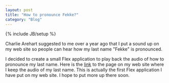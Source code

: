```yaml
---
layout: post
title: "How to pronounce Fekke?"
category: "Blog"
---
```

{% include JB/setup %}

Charlie Arehart suggested to me over a year ago that I put a sound up on my web site so people can hear how my last name "Fekke" is pronounced.

I decided to create a small Flex application to play back the audio of how to pronounce my last name. Here is the [link](http://www.fekke.com/index.cfm?fuseaction=home.pronounceMyName) to the page on my web site where I keep the audio of my last name. This is actually the first Flex application I have put on my web site. I hope to put more up there soon.